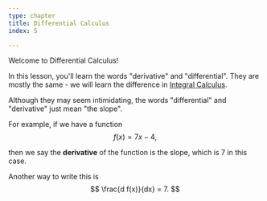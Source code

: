 ```yaml
---
type: chapter
title: Differential Calculus
index: 5

---
```


Welcome to Differential Calculus!

In this lesson, you'll learn the words "derivative" and "differential". They are mostly the same - we will learn the difference in [Integral Calculus](/learn/calculus/integral).

Although they may seem intimidating, the words "differential" and "derivative" just mean "the slope".

For example, if we have a function 
$$ f(x) = 7x -4, $$


then we say the **derivative** of the function is the slope, which is $7$ in this case.

<!-- this is an html comment that won't show up-->

Another way to write this is 
$$ \frac{d f(x)}{dx} = 7. $$


<!--stackedit_data:
eyJoaXN0b3J5IjpbLTU0NTUzMzQ0N119
-->
